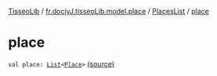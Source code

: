 [TisseoLib](../../index.md) / [fr.docjyJ.tisseoLib.model.place](../index.md) / [PlacesList](index.md) / [place](./place.md)

# place

`val place: `[`List`](https://kotlinlang.org/api/latest/jvm/stdlib/kotlin.collections/-list/index.html)`<`[`Place`](../-place/index.md)`>` [(source)](https://github.com/docjyj/tisseoLib/tree/master/src/main/kotlin/fr/docjyJ/tisseoLib/model/place/PlacesList.kt#L10)